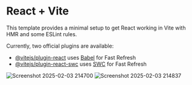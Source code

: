 # React + Vite

This template provides a minimal setup to get React working in Vite with HMR and some ESLint rules.

Currently, two official plugins are available:

- [@vitejs/plugin-react](https://github.com/vitejs/vite-plugin-react/blob/main/packages/plugin-react/README.md) uses [Babel](https://babeljs.io/) for Fast Refresh
- [@vitejs/plugin-react-swc](https://github.com/vitejs/vite-plugin-react-swc) uses [SWC](https://swc.rs/) for Fast Refresh

![Screenshot 2025-02-03 214700](https://github.com/user-attachments/assets/44f71d4f-668d-4b12-ac42-da5c1f51f33e)
![Screenshot 2025-02-03 214837](https://github.com/user-attachments/assets/71eaae14-1cdf-4b6d-9d94-8cb9f2c8fdd0)
